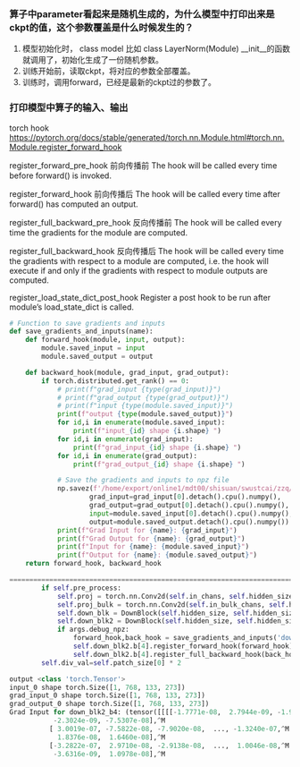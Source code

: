### 算子中parameter看起来是随机生成的，为什么模型中打印出来是ckpt的值，这个参数覆盖是什么时候发生的？
1. 模型初始化时， class model 比如 class LayerNorm(Module) __init__的函数就调用了，初始化生成了一份随机参数。
2. 训练开始前，读取ckpt，将对应的参数全部覆盖。
3. 训练时，调用forward，已经是最新的ckpt过的参数了。

### 打印模型中算子的输入、输出
torch hook
https://pytorch.org/docs/stable/generated/torch.nn.Module.html#torch.nn.Module.register_forward_hook

register_forward_pre_hook 前向传播前
The hook will be called every time before forward() is invoked.

register_forward_hook 前向传播后
The hook will be called every time after forward() has computed an output.

register_full_backward_pre_hook 反向传播前
The hook will be called every time the gradients for the module are computed. 

register_full_backward_hook 反向传播后
The hook will be called every time the gradients with respect to a module are computed, i.e. the hook will execute if and only if the gradients with respect to module outputs are computed. 

register_load_state_dict_post_hook
Register a post hook to be run after module’s load_state_dict is called.

```python
# Function to save gradients and inputs
def save_gradients_and_inputs(name):
    def forward_hook(module, input, output):
        module.saved_input = input
        module.saved_output = output

    def backward_hook(module, grad_input, grad_output):
        if torch.distributed.get_rank() == 0:
            # print(f"grad_input {type(grad_input)}")
            # print(f"grad_output {type(grad_output)}")
            # print(f"input {type(module.saved_input)}")
            print(f"output {type(module.saved_output)}")
            for id,i in enumerate(module.saved_input):
                print(f"input_{id} shape {i.shape} ")
            for id,i in enumerate(grad_input):
                print(f"grad_input_{id} shape {i.shape} ")
            for id,i in enumerate(grad_output):
                print(f"grad_output_{id} shape {i.shape} ")

            # Save the gradients and inputs to npz file
            np.savez(f'/home/export/online1/mdt00/shisuan/swustcai/zzq/wenhai/debug/gradients_and_inputs_{name}.npz',
                    grad_input=grad_input[0].detach().cpu().numpy(),
                    grad_output=grad_output[0].detach().cpu().numpy(),
                    input=module.saved_input[0].detach().cpu().numpy(),
                    output=module.saved_output.detach().cpu().numpy())
            print(f"Grad Input for {name}: {grad_input}")
            print(f"Grad Output for {name}: {grad_output}")
            print(f"Input for {name}: {module.saved_input}")
            print(f"Output for {name}: {module.saved_output}")
    return forward_hook, backward_hook

======================================================================================
        if self.pre_process:
            self.proj = torch.nn.Conv2d(self.in_chans, self.hidden_size, kernel_size=self.patch_size, stride=self.patch_size)
            self.proj_bulk = torch.nn.Conv2d(self.in_bulk_chans, self.hidden_size, kernel_size=self.patch_size, stride=self.patch_size)
            self.down_blk = DownBlock(self.hidden_size, self.hidden_size, num_groups=32)
            self.down_blk2 = DownBlock(self.hidden_size, self.hidden_size, num_groups=32)
            if args.debug_npz:
                forward_hook,back_hook = save_gradients_and_inputs('down_blk2_b4')
                self.down_blk2.b[4].register_forward_hook(forward_hook)
                self.down_blk2.b[4].register_full_backward_hook(back_hook)
        self.div_val=self.patch_size[0] * 2
```

```python
output <class 'torch.Tensor'>
input_0 shape torch.Size([1, 768, 133, 273])
grad_input_0 shape torch.Size([1, 768, 133, 273])
grad_output_0 shape torch.Size([1, 768, 133, 273])
Grad Input for down_blk2_b4: (tensor([[[[-1.7771e-08,  2.7944e-09, -1.9785e-09,  ...,  5.2107e-08,^M
           -2.3024e-09, -7.5307e-08],^M
          [ 3.0019e-07, -7.5822e-08, -7.9020e-08,  ..., -1.3240e-07,^M
            1.8376e-08,  1.6460e-08],^M
          [-3.2822e-07,  2.9710e-08, -2.9138e-08,  ...,  1.0046e-08,^M
           -3.6316e-09,  1.0978e-08],^M
```
